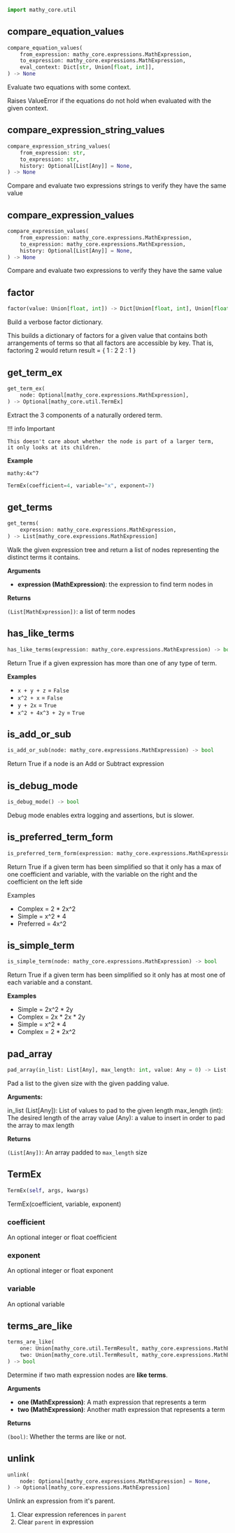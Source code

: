 ```python

import mathy_core.util
```

## compare_equation_values
```python
compare_equation_values(
    from_expression: mathy_core.expressions.MathExpression, 
    to_expression: mathy_core.expressions.MathExpression, 
    eval_context: Dict[str, Union[float, int]], 
) -> None
```
Evaluate two equations with some context.

Raises ValueError if the equations do not hold when evaluated with the given
context.
## compare_expression_string_values
```python
compare_expression_string_values(
    from_expression: str, 
    to_expression: str, 
    history: Optional[List[Any]] = None, 
) -> None
```
Compare and evaluate two expressions strings to verify they have the
same value
## compare_expression_values
```python
compare_expression_values(
    from_expression: mathy_core.expressions.MathExpression, 
    to_expression: mathy_core.expressions.MathExpression, 
    history: Optional[List[Any]] = None, 
) -> None
```
Compare and evaluate two expressions to verify they have the same value
## factor
```python
factor(value: Union[float, int]) -> Dict[Union[float, int], Union[float, int]]
```
Build a verbose factor dictionary.

This builds a dictionary of factors for a given value that
contains both arrangements of terms so that all factors are
accessible by key.  That is, factoring 2 would return
    result = {
        1 : 2
        2 : 1
    }

## get_term_ex
```python
get_term_ex(
    node: Optional[mathy_core.expressions.MathExpression], 
) -> Optional[mathy_core.util.TermEx]
```
Extract the 3 components of a naturally ordered term.

!!! info Important

    This doesn't care about whether the node is part of a larger term,
    it only looks at its children.

__Example__


`mathy:4x^7`

```python
TermEx(coefficient=4, variable="x", exponent=7)
```

## get_terms
```python
get_terms(
    expression: mathy_core.expressions.MathExpression, 
) -> List[mathy_core.expressions.MathExpression]
```
Walk the given expression tree and return a list of nodes
representing the distinct terms it contains.

__Arguments__

- __expression (MathExpression)__: the expression to find term nodes in

__Returns__

`(List[MathExpression])`: a list of term nodes

## has_like_terms
```python
has_like_terms(expression: mathy_core.expressions.MathExpression) -> bool
```
Return True if a given expression has more than one of any type of term.

__Examples__


- `x + y + z` = `False`
- `x^2 + x` = `False`
- `y + 2x` = `True`
- `x^2 + 4x^3 + 2y` = `True`

## is_add_or_sub
```python
is_add_or_sub(node: mathy_core.expressions.MathExpression) -> bool
```
Return True if a node is an Add or Subtract expression
## is_debug_mode
```python
is_debug_mode() -> bool
```
Debug mode enables extra logging and assertions, but is slower.
## is_preferred_term_form
```python
is_preferred_term_form(expression: mathy_core.expressions.MathExpression) -> bool
```

Return True if a given term has been simplified so that it only has
a max of one coefficient and variable, with the variable on the right
and the coefficient on the left side

Examples

  - Complex   = 2 * 2x^2
  - Simple    = x^2 * 4
  - Preferred = 4x^2

## is_simple_term
```python
is_simple_term(node: mathy_core.expressions.MathExpression) -> bool
```
Return True if a given term has been simplified so it only has at
most one of each variable and a constant.

__Examples__

  - Simple = 2x^2 * 2y
  - Complex = 2x * 2x * 2y
  - Simple = x^2 * 4
  - Complex = 2 * 2x^2

## pad_array
```python
pad_array(in_list: List[Any], max_length: int, value: Any = 0) -> List[Any]
```
Pad a list to the given size with the given padding value.

__Arguments:__

in_list (List[Any]): List of values to pad to the given length
max_length (int): The desired length of the array
value (Any): a value to insert in order to pad the array to max length

__Returns__

`(List[Any])`: An array padded to `max_length` size

## TermEx
```python
TermEx(self, args, kwargs)
```
TermEx(coefficient, variable, exponent)
### coefficient
An optional integer or float coefficient
### exponent
An optional integer or float exponent
### variable
An optional variable
## terms_are_like
```python
terms_are_like(
    one: Union[mathy_core.util.TermResult, mathy_core.expressions.MathExpression, Literal[False]], 
    two: Union[mathy_core.util.TermResult, mathy_core.expressions.MathExpression, Literal[False]], 
) -> bool
```
Determine if two math expression nodes are **like terms**.

__Arguments__

- __one (MathExpression)__: A math expression that represents a term
- __two (MathExpression)__: Another math expression that represents a term

__Returns__

`(bool)`: Whether the terms are like or not.

## unlink
```python
unlink(
    node: Optional[mathy_core.expressions.MathExpression] = None, 
) -> Optional[mathy_core.expressions.MathExpression]
```
Unlink an expression from it's parent.

1. Clear expression references in `parent`
2. Clear `parent` in expression
